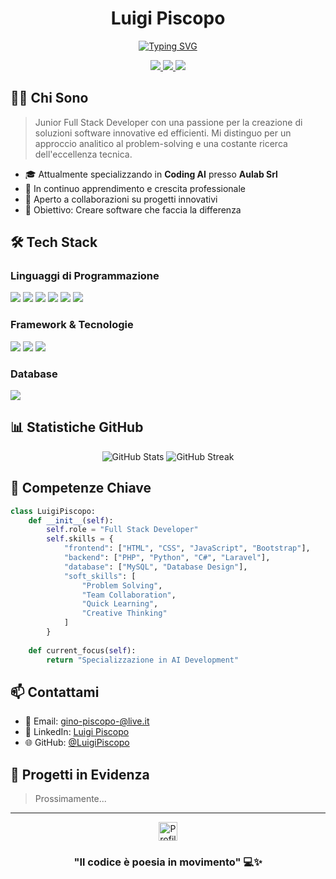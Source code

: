 <div align="center">
  
  # Luigi Piscopo
  
  [![Typing SVG](https://readme-typing-svg.demolab.com?font=Fira+Code&duration=3000&pause=1000&color=00FF00&center=true&vCenter=true&width=435&lines=Full+Stack+Developer;Problem+Solver;Creative+Coder)](https://git.io/typing-svg)
  
  <p align="center">
    <a href="mailto:gino-piscopo-@live.it">
      <img src="https://img.shields.io/badge/Email-D14836?style=for-the-badge&logo=gmail&logoColor=white" />
    </a>
    <a href="https://www.linkedin.com/in/luigi-piscopo-developer">
      <img src="https://img.shields.io/badge/LinkedIn-0077B5?style=for-the-badge&logo=linkedin&logoColor=white" />
    </a>
    <a href="https://github.com/LuigiPiscopo">
      <img src="https://img.shields.io/github/followers/LuigiPiscopo?style=for-the-badge&logo=github&logoColor=white&labelColor=181717&color=181717" />
    </a>
  </p>

</div>

## 👨‍💻 Chi Sono

> Junior Full Stack Developer con una passione per la creazione di soluzioni software innovative ed efficienti. Mi distinguo per un approccio analitico al problem-solving e una costante ricerca dell'eccellenza tecnica.

- 🎓 Attualmente specializzando in **Coding AI** presso **Aulab Srl**
- 🌱 In continuo apprendimento e crescita professionale
- 🤝 Aperto a collaborazioni su progetti innovativi
- 🎯 Obiettivo: Creare software che faccia la differenza

## 🛠️ Tech Stack

### Linguaggi di Programmazione
<p align="left">
  <img src="https://img.shields.io/badge/HTML5-E34F26?style=for-the-badge&logo=html5&logoColor=white" />
  <img src="https://img.shields.io/badge/CSS3-1572B6?style=for-the-badge&logo=css3&logoColor=white" />
  <img src="https://img.shields.io/badge/JavaScript-F7DF1E?style=for-the-badge&logo=javascript&logoColor=black" />
  <img src="https://img.shields.io/badge/PHP-777BB4?style=for-the-badge&logo=php&logoColor=white" />
  <img src="https://img.shields.io/badge/Python-3776AB?style=for-the-badge&logo=python&logoColor=white" />
  <img src="https://img.shields.io/badge/C%23-239120?style=for-the-badge&logo=c-sharp&logoColor=white" />
</p>

### Framework & Tecnologie
<p align="left">
  <img src="https://img.shields.io/badge/Laravel-FF2D20?style=for-the-badge&logo=laravel&logoColor=white" />
  <img src="https://img.shields.io/badge/Bootstrap-563D7C?style=for-the-badge&logo=bootstrap&logoColor=white" />
  <img src="https://img.shields.io/badge/Livewire-4E56A6?style=for-the-badge&logo=livewire&logoColor=white" />
</p>

### Database
<p align="left">
  <img src="https://img.shields.io/badge/MySQL-00000F?style=for-the-badge&logo=mysql&logoColor=white" />
</p>

## 📊 Statistiche GitHub

<div align="center">
  <img src="https://github-readme-stats.vercel.app/api?username=LuigiPiscopo&show_icons=true&theme=tokyonight" alt="GitHub Stats" />
  <img src="https://github-readme-streak-stats.herokuapp.com/?user=LuigiPiscopo&theme=tokyonight" alt="GitHub Streak" />
</div>

## 💼 Competenze Chiave

```python
class LuigiPiscopo:
    def __init__(self):
        self.role = "Full Stack Developer"
        self.skills = {
            "frontend": ["HTML", "CSS", "JavaScript", "Bootstrap"],
            "backend": ["PHP", "Python", "C#", "Laravel"],
            "database": ["MySQL", "Database Design"],
            "soft_skills": [
                "Problem Solving",
                "Team Collaboration",
                "Quick Learning",
                "Creative Thinking"
            ]
        }
        
    def current_focus(self):
        return "Specializzazione in AI Development"
```

## 📫 Contattami

- 📧 Email: [gino-piscopo-@live.it](mailto:gino-piscopo-@live.it)
- 💼 LinkedIn: [Luigi Piscopo](https://www.linkedin.com/in/luigi-piscopo-developer)
- 🌐 GitHub: [@LuigiPiscopo](https://github.com/LuigiPiscopo)

## 🌟 Progetti in Evidenza

> Prossimamente...

---

<div align="center">
  <a href="https://github.com/LuigiPiscopo">
  <img src="https://komarev.com/ghpvc/?username=LuigiPiscopo&style=for-the-badge&color=blueviolet" alt="Profile Views" height="30" />
  </a>
  
  ### "Il codice è poesia in movimento" 💻✨
</div>

